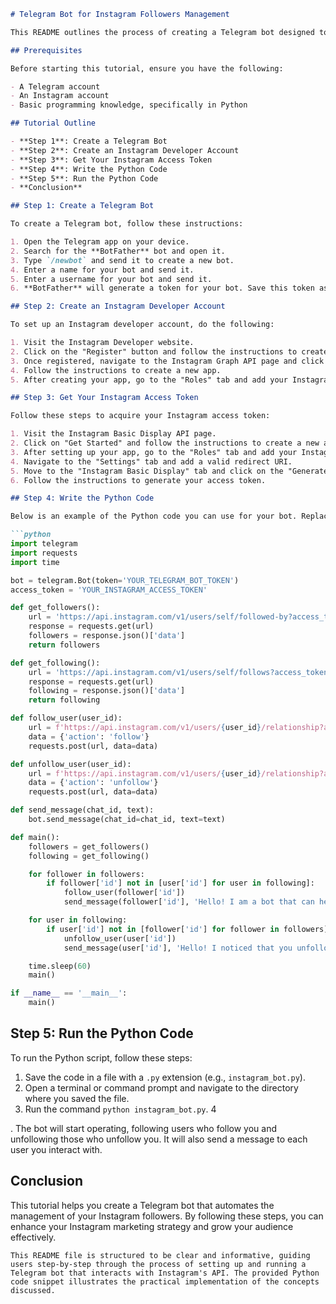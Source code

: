 ```markdown
# Telegram Bot for Instagram Followers Management

This README outlines the process of creating a Telegram bot designed to help increase your Instagram followers. This bot automatically follows users who follow your Instagram account and unfollows those who unfollow you.

## Prerequisites

Before starting this tutorial, ensure you have the following:

- A Telegram account
- An Instagram account
- Basic programming knowledge, specifically in Python

## Tutorial Outline

- **Step 1**: Create a Telegram Bot
- **Step 2**: Create an Instagram Developer Account
- **Step 3**: Get Your Instagram Access Token
- **Step 4**: Write the Python Code
- **Step 5**: Run the Python Code
- **Conclusion**

## Step 1: Create a Telegram Bot

To create a Telegram bot, follow these instructions:

1. Open the Telegram app on your device.
2. Search for the **BotFather** bot and open it.
3. Type `/newbot` and send it to create a new bot.
4. Enter a name for your bot and send it.
5. Enter a username for your bot and send it.
6. **BotFather** will generate a token for your bot. Save this token as you will need it later.

## Step 2: Create an Instagram Developer Account

To set up an Instagram developer account, do the following:

1. Visit the Instagram Developer website.
2. Click on the "Register" button and follow the instructions to create a new account.
3. Once registered, navigate to the Instagram Graph API page and click "Get Started".
4. Follow the instructions to create a new app.
5. After creating your app, go to the "Roles" tab and add your Instagram account as a tester.

## Step 3: Get Your Instagram Access Token

Follow these steps to acquire your Instagram access token:

1. Visit the Instagram Basic Display API page.
2. Click on "Get Started" and follow the instructions to create a new app.
3. After setting up your app, go to the "Roles" tab and add your Instagram account as a tester.
4. Navigate to the "Settings" tab and add a valid redirect URI.
5. Move to the "Instagram Basic Display" tab and click on the "Generate Token" button.
6. Follow the instructions to generate your access token.

## Step 4: Write the Python Code

Below is an example of the Python code you can use for your bot. Replace `YOUR_TELEGRAM_BOT_TOKEN` and `YOUR_INSTAGRAM_ACCESS_TOKEN` with your actual tokens.

```python
import telegram
import requests
import time

bot = telegram.Bot(token='YOUR_TELEGRAM_BOT_TOKEN')
access_token = 'YOUR_INSTAGRAM_ACCESS_TOKEN'

def get_followers():
    url = 'https://api.instagram.com/v1/users/self/followed-by?access_token=' + access_token
    response = requests.get(url)
    followers = response.json()['data']
    return followers

def get_following():
    url = 'https://api.instagram.com/v1/users/self/follows?access_token=' + access_token
    response = requests.get(url)
    following = response.json()['data']
    return following

def follow_user(user_id):
    url = f'https://api.instagram.com/v1/users/{user_id}/relationship?access_token=' + access_token
    data = {'action': 'follow'}
    requests.post(url, data=data)

def unfollow_user(user_id):
    url = f'https://api.instagram.com/v1/users/{user_id}/relationship?access_token=' + access_token
    data = {'action': 'unfollow'}
    requests.post(url, data=data)

def send_message(chat_id, text):
    bot.send_message(chat_id=chat_id, text=text)

def main():
    followers = get_followers()
    following = get_following()

    for follower in followers:
        if follower['id'] not in [user['id'] for user in following]:
            follow_user(follower['id'])
            send_message(follower['id'], 'Hello! I am a bot that can help you increase your Instagram followers. Follow me back to get started.')

    for user in following:
        if user['id'] not in [follower['id'] for follower in followers]:
            unfollow_user(user['id'])
            send_message(user['id'], 'Hello! I noticed that you unfollowed me. If you would like to follow me again, just let me know.')

    time.sleep(60)
    main()

if __name__ == '__main__':
    main()
```

## Step 5: Run the Python Code

To run the Python script, follow these steps:

1. Save the code in a file with a `.py` extension (e.g., `instagram_bot.py`).
2. Open a terminal or command prompt and navigate to the directory where you saved the file.
3. Run the command `python instagram_bot.py`.
4

. The bot will start operating, following users who follow you and unfollowing those who unfollow you. It will also send a message to each user you interact with.

## Conclusion

This tutorial helps you create a Telegram bot that automates the management of your Instagram followers. By following these steps, you can enhance your Instagram marketing strategy and grow your audience effectively.
```
This README file is structured to be clear and informative, guiding users step-by-step through the process of setting up and running a Telegram bot that interacts with Instagram's API. The provided Python code snippet illustrates the practical implementation of the concepts discussed.
